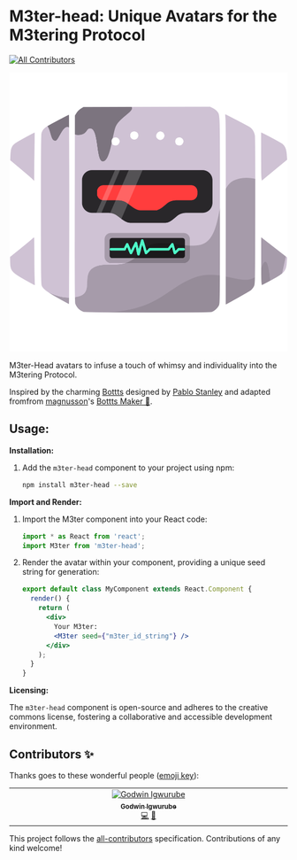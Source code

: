 # M3ter-head: Unique Avatars for the M3tering Protocol
<!-- ALL-CONTRIBUTORS-BADGE:START - Do not remove or modify this section -->
[![All Contributors](https://img.shields.io/badge/all_contributors-1-orange.svg?style=flat-square)](#contributors-)
<!-- ALL-CONTRIBUTORS-BADGE:END -->

<p align="center"><img src='./M3ter-head.svg'/></p>
M3ter-Head avatars to infuse a touch of whimsy and individuality into the M3tering Protocol.

Inspired by the charming [Bottts](https://bottts.com/) designed by [Pablo Stanley](https://twitter.com/pablostanley) and adapted fromfrom [magnusson](https://github.com/magnusson/bottts-maker)'s [Bottts Maker 🤖](https://github.com/magnusson/bottts-maker).


## Usage:

**Installation:**

1. Add the `m3ter-head` component to your project using npm:

   ```bash
   npm install m3ter-head --save
   ```

**Import and Render:**

1. Import the M3ter component into your React code:

   ```javascript
   import * as React from 'react';
   import M3ter from 'm3ter-head';
   ```

2. Render the avatar within your component, providing a unique seed string for generation:

   ```jsx
   export default class MyComponent extends React.Component {
     render() {
       return (
         <div>
           Your M3ter:
           <M3ter seed={"m3ter_id_string"} />
         </div>
       );
     }
   }
   ```


**Licensing:**

The `m3ter-head` component is open-source and adheres to the creative commons license, fostering a collaborative and accessible development environment.


## Contributors ✨

Thanks goes to these wonderful people ([emoji key](https://allcontributors.org/docs/en/emoji-key)):

<!-- ALL-CONTRIBUTORS-LIST:START - Do not remove or modify this section -->
<!-- prettier-ignore-start -->
<!-- markdownlint-disable -->
<table>
  <tbody>
    <tr>
      <td align="center" valign="top" width="14.28%"><a href="https://github.com/IDEA-godwin"><img src="https://avatars.githubusercontent.com/u/52127638?v=4?s=100" width="100px;" alt="Godwin Igwurube"/><br /><sub><b>Godwin Igwurube</b></sub></a><br /><a href="https://github.com/iChristwin/M3ter-head/commits?author=IDEA-godwin" title="Code">💻</a> <a href="https://github.com/iChristwin/M3ter-head/pulls?q=is%3Apr+reviewed-by%3AIDEA-godwin" title="Reviewed Pull Requests">👀</a></td>
    </tr>
  </tbody>
</table>

<!-- markdownlint-restore -->
<!-- prettier-ignore-end -->

<!-- ALL-CONTRIBUTORS-LIST:END -->

This project follows the [all-contributors](https://github.com/all-contributors/all-contributors) specification. Contributions of any kind welcome!